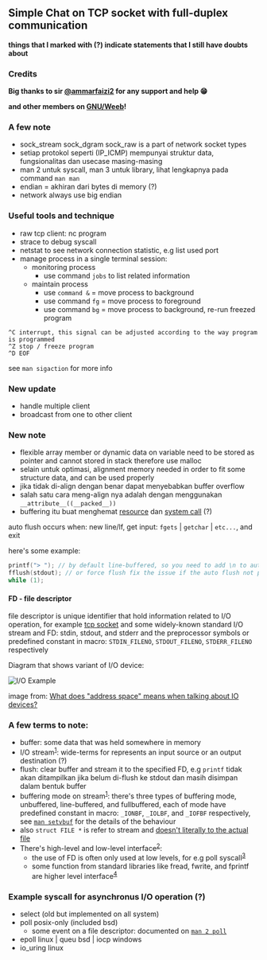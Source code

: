 ## Simple Chat on TCP socket with full-duplex communication

**things that I marked with (?) indicate statements that I still have doubts about**

### Credits

**Big thanks to sir [@ammarfaizi2](https://github.com/ammarfaizi2) for any support and help :grin:**

**and other members on [GNU/Weeb](https://www.gnuweeb.org/)!**

### A few note

- sock_stream sock_dgram sock_raw is a part of network socket types
- setiap protokol seperti (IP_ICMP) mempunyai struktur data, fungsionalitas dan usecase masing-masing
- man 2 untuk syscall, man 3 untuk library, lihat lengkapnya pada command `man man`
- endian = akhiran dari bytes di memory (?)
- network always use big endian

### Useful tools and technique
- raw tcp client: nc program
- strace to debug syscall
- netstat to see network connection statistic, e.g list used port
- manage process in a single terminal session:
  - monitoring process
    - use command `jobs` to list related information
  - maintain process
    - use `command &` = move process to background
    - use command `fg` = move process to foreground
    - use command `bg` = move process to background, re-run freezed program

```shell
^C interrupt, this signal can be adjusted according to the way program is programmed
^Z stop / freeze program
^D EOF
```
see `man sigaction` for more info

### New update

- handle multiple client
- broadcast from one to other client

### New note

- flexible array member or dynamic data on variable need to be stored as pointer and cannot stored in stack therefore use malloc
- selain untuk optimasi, alignment memory needed in order to fit some structure data, and can be used properly
- jika tidak di-align dengan benar dapat menyebabkan buffer overflow
- salah satu cara meng-align nya adalah dengan menggunakan `__attribute__((__packed__))`
- buffering itu buat menghemat [resource](https://t.me/GNUWeeb/840618) dan [system call](https://t.me/GNUWeeb/840589) (?)

auto flush occurs when: new line/lf, get input: `fgets` | `getchar` | `etc...`, and exit

here's some example:
```c
printf("> "); // by default line-buffered, so you need to add \n to automatic trigger flush
fflush(stdout); // or force flush fix the issue if the auto flush not performed
while (1);
```

#### FD - file descriptor
file descriptor is unique identifier that hold information related to I/O operation, for example [tcp socket](https://www.google.com/search?q=sock_raw&tbm=isch&ved=2ahUKEwik993gpMuBAxW7pukKHVMsD2YQ2-cCegQIABAA&oq=sock&gs_lcp=CgNpbWcQARgAMgQIIxAnMgQIIxAnMgoIABCKBRCxAxBDMgcIABCKBRBDMggIABCABBCxAzIHCAAQigUQQzIHCAAQigUQQzIFCAAQgAQyBQgAEIAEMgUIABCABDoGCAAQBxAeOgcIABATEIAEOggIABAFEB4QEzoGCAAQHhATUPAFWL8XYOAeaANwAHgAgAFGiAHFA5IBATiYAQCgAQGqAQtnd3Mtd2l6LWltZ8ABAQ&sclient=img&ei=gWIUZeSyKrvNpgfT2LywBg&bih=993&biw=958&rlz=1C1OKWM_enID1037ID1037#imgrc=qBNgNyqHcpiROM) and some widely-known standard I/O stream and FD: stdin, stdout, and stderr and the preprocessor symbols or predefined constant in macro: `STDIN_FILENO`, `STDOUT_FILENO`, `STDERR_FILENO` respectively

Diagram that shows variant of I/O device:

![I/O Example](https://i.stack.imgur.com/mcw90.jpg)

image from: [What does "address space" means when talking about IO devices?](https://softwareengineering.stackexchange.com/questions/359297/what-does-address-space-means-when-talking-about-io-devices)

### A few terms to note:
- buffer: some data that was held somewhere in memory
- I/O stream<sup>[1](https://stackoverflow.com/questions/38652953/what-does-stream-mean-in-c)</sup>: wide-terms for represents an input source or an output destination (?)
- flush: clear buffer and stream it to the specified FD, e.g `printf` tidak akan ditampilkan jika belum di-flush ke stdout dan masih disimpan dalam bentuk buffer
- buffering mode on stream<sup>[1](https://stackoverflow.com/questions/38652953/what-does-stream-mean-in-c)</sup>: there's three types of buffering mode, unbuffered, line-buffered, and fullbuffered, each of mode have predefined constant in macro: `_IONBF`, `_IOLBF`, and `_IOFBF` respectively, see [`man setvbuf`](https://t.me/GNUWeeb/840558) for the details of the behaviour
- also `struct FILE *` is refer to stream and [doesn't literally to the actual file](https://stackoverflow.com/questions/38652953/what-does-stream-mean-in-c#:~:text=does%20NOT%20point%20to%20the%20actual%20file)
- There's high-level and low-level interface<sup>[2](https://stackoverflow.com/questions/15102992/what-is-the-difference-between-stdin-and-stdin-fileno#:~:text=67-,The%20interface,-.%20Like%20everyone%20else)</sup>:
  - the use of FD is often only used at low levels, for e.g poll syscall<sup>[3](https://stackoverflow.com/questions/49476088/why-in-this-case-the-stdin-fd-is-not-ready#:~:text=Polling%20works%20at%20the%20file%20descriptor%20level)</sup>
  - some function from standard libraries like fread, fwrite, and fprintf are higher level interface<sup>[4](https://stackoverflow.com/questions/15102992/what-is-the-difference-between-stdin-and-stdin-fileno#:~:text=the%20higher%20level%20interfaces%20like%20fread%2C%20fwrite%2C%20and%20fprintf)</sup>

### Example syscall for asynchronus I/O operation (?)

- select (old but implemented on all system)
- poll posix-only (included bsd)
  - some event on a file descriptor: documented on [`man 2 poll`](https://man7.org/linux/man-pages/man2/poll.2.html)
- epoll linux | queu bsd | iocp windows
- io_uring linux
